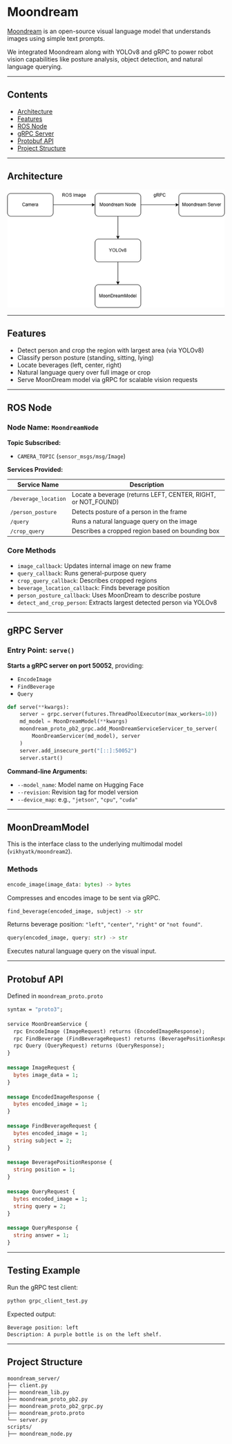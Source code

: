 # Moondream

[Moondream](https://moondream.ai/) is an open-source visual language model that understands images using simple text prompts.

We integrated Moondream along with YOLOv8 and gRPC to power robot vision capabilities like posture analysis, object detection, and natural language querying.

---

## Contents

- [Architecture](#architecture)
- [Features](#features)
- [ROS Node](#ros-node)
- [gRPC Server](#grpc-server)
- [Protobuf API](#protobuf-api)
- [Project Structure](#project-structure)

---

## Architecture
![image](moondream.png)

---

## Features

- Detect person and crop the region with largest area (via YOLOv8)
- Classify person posture (standing, sitting, lying)
- Locate beverages (left, center, right)
- Natural language query over full image or crop
- Serve MoonDream model via gRPC for scalable vision requests

---

## ROS Node

### Node Name: `MoondreamNode`

**Topic Subscribed:**
- `CAMERA_TOPIC` (`sensor_msgs/msg/Image`)

**Services Provided:**

| Service Name              | Description |
|--------------------------|-------------|
| `/beverage_location`     | Locate a beverage (returns LEFT, CENTER, RIGHT, or NOT_FOUND) |
| `/person_posture`        | Detects posture of a person in the frame |
| `/query`                 | Runs a natural language query on the image |
| `/crop_query`            | Describes a cropped region based on bounding box |

### Core Methods

- `image_callback`: Updates internal image on new frame
- `query_callback`: Runs general-purpose query
- `crop_query_callback`: Describes cropped regions
- `beverage_location_callback`: Finds beverage position
- `person_posture_callback`: Uses MoonDream to describe posture
- `detect_and_crop_person`: Extracts largest detected person via YOLOv8

---

## gRPC Server

### Entry Point: `serve()`

**Starts a gRPC server on port 50052**, providing:
- `EncodeImage`
- `FindBeverage`
- `Query`

```python
def serve(**kwargs):
    server = grpc.server(futures.ThreadPoolExecutor(max_workers=10))
    md_model = MoonDreamModel(**kwargs)
    moondream_proto_pb2_grpc.add_MoonDreamServiceServicer_to_server(
        MoonDreamServicer(md_model), server
    )
    server.add_insecure_port("[::]:50052")
    server.start()
```

**Command-line Arguments:**
- `--model_name`: Model name on Hugging Face
- `--revision`: Revision tag for model version
- `--device_map`: e.g., `"jetson"`, `"cpu"`, `"cuda"`

---

## MoonDreamModel

This is the interface class to the underlying multimodal model (`vikhyatk/moondream2`).

### Methods

```python
encode_image(image_data: bytes) -> bytes
```
Compresses and encodes image to be sent via gRPC.

```python
find_beverage(encoded_image, subject) -> str
```
Returns beverage position: `"left"`, `"center"`, `"right"` or `"not found"`.

```python
query(encoded_image, query: str) -> str
```
Executes natural language query on the visual input.

---

## Protobuf API

Defined in `moondream_proto.proto`

```protobuf
syntax = "proto3";

service MoonDreamService {
  rpc EncodeImage (ImageRequest) returns (EncodedImageResponse);
  rpc FindBeverage (FindBeverageRequest) returns (BeveragePositionResponse);
  rpc Query (QueryRequest) returns (QueryResponse);
}

message ImageRequest {
  bytes image_data = 1;
}

message EncodedImageResponse {
  bytes encoded_image = 1;
}

message FindBeverageRequest {
  bytes encoded_image = 1;
  string subject = 2;
}

message BeveragePositionResponse {
  string position = 1;
}

message QueryRequest {
  bytes encoded_image = 1;
  string query = 2;
}

message QueryResponse {
  string answer = 1;
}
```

---

## Testing Example

Run the gRPC test client:

```bash
python grpc_client_test.py
```

Expected output:

```
Beverage position: left
Description: A purple bottle is on the left shelf.
```

---

## Project Structure
```
moondream_server/
├── client.py             
├── moondream_lib.py         
├── moondream_proto_pb2.py          
├── moondream_proto_pb2_grpc.py     
├── moondream_proto.proto        
└── server.py
scripts/  
├── moondream_node.py         
```
